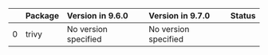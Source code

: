 <!-- markdown-link-check-disable -->

|    | Package   | Version in 9.6.0     | Version in 9.7.0     | Status   |
|---:|:----------|:---------------------|:---------------------|:---------|
|  0 | trivy     | No version specified | No version specified |          |
